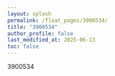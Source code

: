 ```yaml
---
layout: splash
permalink: /float_pages/3900534/
title: "3900534"
author_profile: false
last_modified_at: 2025-06-13
toc: false
---
```

 
3900534
